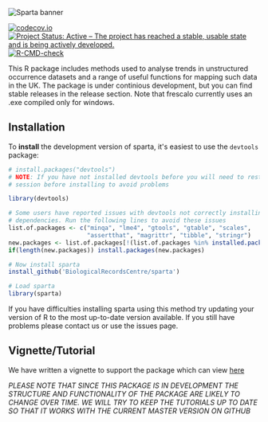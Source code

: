![Sparta banner](https://raw.githubusercontent.com/AugustT/sparta/master/logo.png)

<!-- badges: start -->
[![codecov.io](https://codecov.io/github/BiologicalRecordsCentre/sparta/coverage.svg?branch=master)](https://codecov.io/github/BiologicalRecordsCentre/sparta?branch=master)
[![Project Status: Active – The project has reached a stable, usable state and is being actively developed.](https://www.repostatus.org/badges/latest/active.svg)](https://www.repostatus.org/#active)
[![R-CMD-check](https://github.com/BiologicalRecordsCentre/sparta/actions/workflows/R-CMD-check.yaml/badge.svg)](https://github.com/DylanCarbone/sparta/actions/workflows/R-CMD-check.yaml)
<!-- badges: end -->

This R package includes methods used to analyse trends in unstructured occurrence datasets and a range of useful functions for mapping such data in the UK. The package is under continious development, but you can find stable releases in the release section. Note that frescalo currently uses an .exe compiled only for windows. 

Installation
----------------

To **install** the development version of sparta, it's easiest to use the `devtools` package:

```r
# install.packages("devtools")
# NOTE: If you have not installed devtools before you will need to restart you R
# session before installing to avoid problems

library(devtools)

# Some users have reported issues with devtools not correctly installing
# dependencies. Run the following lines to avoid these issues
list.of.packages <- c("minqa", "lme4", "gtools", "gtable", "scales",
                      "assertthat", "magrittr", "tibble", "stringr")
new.packages <- list.of.packages[!(list.of.packages %in% installed.packages()[,"Package"])]
if(length(new.packages)) install.packages(new.packages)

# Now install sparta
install_github('BiologicalRecordsCentre/sparta')

# Load sparta
library(sparta)
```

If you have difficulties installing sparta using this method try updating your version of R to the most up-to-date version available. If you still have problems please contact us or use the issues page.


Vignette/Tutorial
----------------

We have written a vignette to support the package which can view [here](http://biologicalrecordscentre.github.io/sparta/articles/sparta_vignette.html)

*PLEASE NOTE THAT SINCE THIS PACKAGE IS IN DEVELOPMENT THE STRUCTURE AND FUNCTIONALITY OF THE PACKAGE ARE LIKELY TO CHANGE OVER TIME. WE WILL TRY TO KEEP THE TUTORIALS UP TO DATE SO THAT IT WORKS WITH THE CURRENT MASTER VERSION ON GITHUB*
